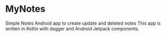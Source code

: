 # MyNotes
Simple Notes Android app to create update and deleted notes
This app is written in Kotlin with dagger and Android Jetpack components.
